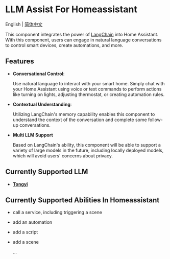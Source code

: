# LLM Assist For Homeassistant

English | [简体中文](README_zh.md)

This component integrates the power of [LangChain](https://github.com/langchain-ai/langchain) into Home Assistant.
With this component, users can engage in natural language conversations to control smart devices, create automations, and more.

## Features
- **Conversational Control**: 

  Use natural language to interact with your smart home. Simply chat with your Home Assistant using voice or text commands to perform actions like turning on lights, adjusting thermostat, or creating automation rules.
- **Contextual Understanding**: 

  Utilizing LangChain's memory capability enables this component to understand the context of the conversation and complete some follow-up conversations.
- **Multi LLM Support**

  Based on LangChain's ability, this component will be able to support a variety of large models in the future, including locally deployed models, which will avoid users' concerns about privacy.

## Currently Supported LLM
- [**Tongyi**](https://tongyi.aliyun.com/)

## Currently Supported Abilities In Homeassistant
- call a service, including triggering a scene
- add an automation
- add a script
- add a scene

  ...